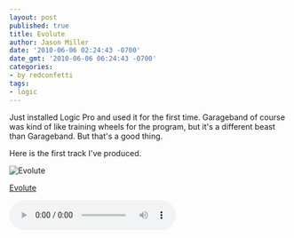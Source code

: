 ```yaml
---
layout: post
published: true
title: Evolute
author: Jason Miller
date: '2010-06-06 02:24:43 -0700'
date_gmt: '2010-06-06 06:24:43 -0700'
categories:
- by redconfetti
tags:
- logic
---
```


Just installed Logic Pro and used it for the first time. Garageband of course was kind of like training wheels for
the program, but it's a different beast than Garageband. But that's a good thing.

Here is the first track I've produced.

![Evolute]({{site.assets.url_prefix}}/images/posts/evolute.jpg "Evolute")

[Evolute]({{site.assets.url_prefix}}/mp3/misc/redconfetti-evolute.mp3)

<audio controls>
  <source src="{{site.assets.url_prefix}}/mp3/misc/redconfetti-evolute.mp3" type="audio/mpeg">
Your browser does not support the audio element.
</audio>
